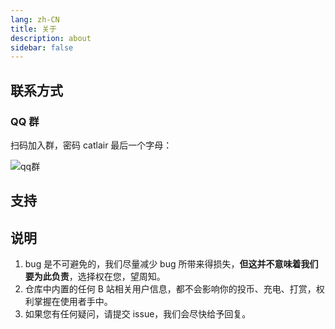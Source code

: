 ```yaml
---
lang: zh-CN
title: 关于
description: about
sidebar: false
---
```


## 联系方式

### QQ 群

扫码加入群，密码 catlair 最后一个字母：

![qq群](/images/qq_group.png)

## 支持

<SponsorShip></SponsorShip>

## 说明

1. bug 是不可避免的，我们尽量减少 bug 所带来得损失，**但这并不意味着我们要为此负责**，选择权在您，望周知。
2. 仓库中内置的任何 B 站相关用户信息，都不会影响你的投币、充电、打赏，权利掌握在使用者手中。
3. 如果您有任何疑问，请提交 issue，我们会尽快给予回复。

<script setup>
  import SponsorShip from '@components/SponsorShip.vue'
</script>
